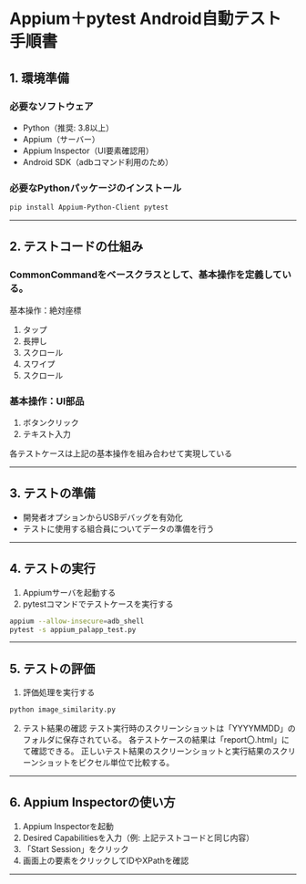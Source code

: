 # Appium＋pytest Android自動テスト手順書

## 1. 環境準備

### 必要なソフトウェア
- Python（推奨: 3.8以上）
- Appium（サーバー）
- Appium Inspector（UI要素確認用）
- Android SDK（adbコマンド利用のため）

### 必要なPythonパッケージのインストール

```sh
pip install Appium-Python-Client pytest
```

---

## 2. テストコードの仕組み
### CommonCommandをベースクラスとして、基本操作を定義している。
基本操作：絶対座標
1. タップ
2. 長押し
3. スクロール
4. スワイプ
5. スクロール

### 基本操作：UI部品
1. ボタンクリック
2. テキスト入力

各テストケースは上記の基本操作を組み合わせて実現している


---

## 3. テストの準備

- 開発者オプションからUSBデバッグを有効化
- テストに使用する組合員についてデータの準備を行う

---


## 4. テストの実行

1. Appiumサーバを起動する
2. pytestコマンドでテストケースを実行する

```sh
appium --allow-insecure=adb_shell
pytest -s appium_palapp_test.py
```

---

## 5. テストの評価

1. 評価処理を実行する
```sh
python image_similarity.py
```

2. テスト結果の確認
テスト実行時のスクリーンショットは「YYYYMMDD」のフォルダに保存されている。
各テストケースの結果は「report〇.html」にて確認できる。
正しいテスト結果のスクリーンショットと実行結果のスクリーンショットをピクセル単位で比較する。

---


## 6. Appium Inspectorの使い方

1. Appium Inspectorを起動
2. Desired Capabilitiesを入力（例: 上記テストコードと同じ内容）
3. 「Start Session」をクリック
4. 画面上の要素をクリックしてIDやXPathを確認

---
